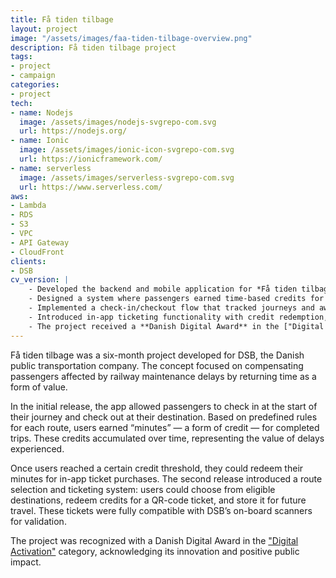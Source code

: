 ```yaml
---
title: Få tiden tilbage
layout: project
image: "/assets/images/faa-tiden-tilbage-overview.png"
description: Få tiden tilbage project
tags:
- project
- campaign
categories:
- project
tech:
- name: Nodejs
  image: /assets/images/nodejs-svgrepo-com.svg
  url: https://nodejs.org/
- name: Ionic
  image: /assets/images/ionic-icon-svgrepo-com.svg
  url: https://ionicframework.com/
- name: serverless
  image: /assets/images/serverless-svgrepo-com.svg
  url: https://www.serverless.com/
aws:
- Lambda
- RDS
- S3
- VPC
- API Gateway
- CloudFront
clients:
- DSB
cv_version: |
    - Developed the backend and mobile application for *Få tiden tilbage*, a six-month project for Danish public transport provider **DSB**
    - Designed a system where passengers earned time-based credits for delays caused by railway maintenance
    - Implemented a check-in/checkout flow that tracked journeys and awarded credits based on predefined route rules
    - Introduced in-app ticketing functionality with credit redemption, route selection, and QR-code validation compatible with DSB scanners
    - The project received a **Danish Digital Award** in the ["Digital Activation"](https://danishdigitalaward.dk/projekt/faa-tiden-tilbage-3/) category for its innovative public impact
---
```


Få tiden tilbage was a six-month project developed for DSB, the Danish public transportation company. The concept focused on compensating passengers affected by railway maintenance delays by returning time as a form of value.

In the initial release, the app allowed passengers to check in at the start of their journey and check out at their destination. Based on predefined rules for each route, users earned “minutes” — a form of credit — for completed trips. These credits accumulated over time, representing the value of delays experienced.

Once users reached a certain credit threshold, they could redeem their minutes for in-app ticket purchases. The second release introduced a route selection and ticketing system: users could choose from eligible destinations, redeem credits for a QR-code ticket, and store it for future travel. These tickets were fully compatible with DSB’s on-board scanners for validation.

The project was recognized with a Danish Digital Award in the ["Digital Activation"](https://danishdigitalaward.dk/projekt/faa-tiden-tilbage-3/) category, acknowledging its innovation and positive public impact.
